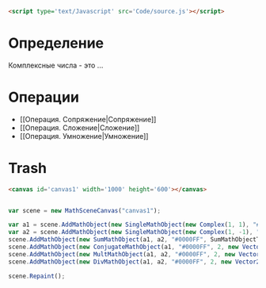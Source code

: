 ```html
<script type='text/Javascript' src='Code/source.js'></script>
```

# Определение
Комплексные числа - это ...

# Операции
- [[Операция. Сопряжение|Сопряжение]]
- [[Операция. Сложение|Сложение]]
- [[Операция. Умножение|Умножение]]

# Trash

```html
<canvas id='canvas1' width='1000' height='600'></canvas>
```

```js 

var scene = new MathSceneCanvas("canvas1");

var a1 = scene.AddMathObject(new SingleMathObject(new Complex(1, 1), "#FF0000", SingleMathObjectType.Simple, 2, new Vector2(0, 0), new Vector2(200, 200)));
var a2 = scene.AddMathObject(new SingleMathObject(new Complex(1, -1), "#00FF00", SingleMathObjectType.Simple, 2, new Vector2(300, 0), new Vector2(200, 200)));
scene.AddMathObject(new SumMathObject(a1, a2, "#0000FF", SumMathObjectType.FrontAndBack, false, 2, new Vector2(600, 0), new Vector2(200, 200)));
scene.AddMathObject(new ConjugateMathObject(a1, "#0000FF", 2, new Vector2(0, 200), new Vector2(200, 200)));
scene.AddMathObject(new MultMathObject(a1, a2, "#0000FF", 2, new Vector2(300, 200), new Vector2(200, 200)));
scene.AddMathObject(new DivMathObject(a1, a2, "#0000FF", 2, new Vector2(600, 200), new Vector2(200, 200)));

scene.Repaint();



```
